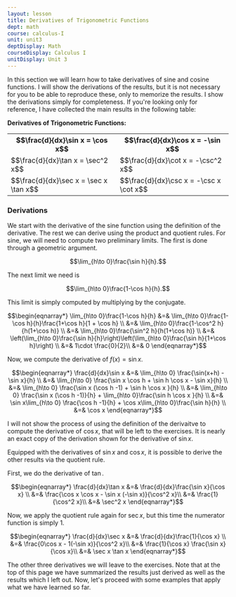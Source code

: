 ```yaml
---
layout: lesson
title: Derivatives of Trigonometric Functions
dept: math
course: calculus-I
unit: unit3
deptDisplay: Math
courseDisplay: Calculus I
unitDisplay: Unit 3
---
```


In this section we will learn how to take derivatives of sine and cosine functions. I will show the derivations of the results, but it is not necessary for you to be able to reproduce these, only to memorize the results. I show the derivations simply for completeness. If you're looking only for reference, I have collected the main results in the following table:

<div class="result">
<b>Derivatives of Trigonometric Functions:</b>
<table style="width:100%">
<tr>
<th>$$\frac{d}{dx}\sin x = \cos x$$</th>
<th>$$\frac{d}{dx}\cos x = -\sin x$$</th> 
</tr>
<tr>
<td>$$\frac{d}{dx}\tan x = \sec^2 x$$ </td>
<td>$$\frac{d}{dx}\cot x = -\csc^2 x$$</td> 
</tr>
<tr>
<td>$$\frac{d}{dx}\sec x = \sec x \tan x$$</td>
<td>$$\frac{d}{dx}\csc x = -\csc x \cot x$$</td> 
</tr>
</table>
</div>

### Derivations
We start with the derivative of the sine function using the definition of the derivative. The rest we can derive using the product and quotient rules. For sine, we will need to compute two preliminary limits. The first is done through a geometric argument. 

$$\lim_{h\to 0}\frac{\sin h}{h}.$$

The next limit we need is 

$$\lim_{h\to 0}\frac{1-\cos h}{h}.$$

This limit is simply computed by multiplying by the conjugate. 

$$\begin{eqnarray*}
\lim_{h\to 0}\frac{1-\cos h}{h} &=& \lim_{h\to 0}\frac{1-\cos h}{h}\frac{1+\cos h}{1 + \cos h} \\
&=&  \lim_{h\to 0}\frac{1-\cos^2 h}{h(1+\cos h)} \\
&=& \lim_{h\to 0}\frac{\sin^2 h}{h(1+\cos h)} \\
&=& \left(\lim_{h\to 0}\frac{\sin h}{h}\right)\left(\lim_{h\to 0}\frac{\sin h}{1+\cos h}\right) \\
&=& 1\cdot \frac{0}{2}\\
&=& 0
\end{eqnarray*}$$

Now, we compute the derivative of $f(x) = \sin x$.

$$\begin{eqnarray*}
\frac{d}{dx}\sin x &=& \lim_{h\to 0} \frac{\sin(x+h) - \sin x}{h} \\
&=& \lim_{h\to 0} \frac{\sin x \cos h + \sin h \cos x - \sin x}{h} \\
&=& \lim_{h\to 0} \frac{\sin x (\cos h -1) + \sin h \cos x }{h} \\
&=& \lim_{h\to 0} \frac{\sin x (\cos h -1)}{h}  +  \lim_{h\to 0}\frac{\sin h \cos x }{h} \\
&=& \sin x\lim_{h\to 0} \frac{\cos h -1}{h}  +  \cos x\lim_{h\to 0}\frac{\sin h}{h} \\
&=& \cos x
\end{eqnarray*}$$

I will not show the process of using the definition of the derivaitve to compute the derivative of $\cos x$, that will be left to the exercises. It is nearly an exact copy of the derivation shown for the derivative of $\sin x$. 

Equipped with the derivatives of $\sin x$ and $\cos x$, it is possible to derive the other results via the quotient rule. 

First, we do the derivative of $\tan$. 

$$\begin{eqnarray*}
\frac{d}{dx}\tan x &=& \frac{d}{dx}\frac{\sin x}{\cos x} \\
&=& \frac{\cos x \cos x - \sin x (-\sin x)}{\cos^2 x}\\
&=& \frac{1}{\cos^2 x}\\
&=& \sec^2 x
\end{eqnarray*}$$

Now, we apply the quotient rule again for $\sec x$, but this time the numerator function is simply 1.

$$\begin{eqnarray*}
\frac{d}{dx}\sec x &=& \frac{d}{dx}\frac{1}{\cos x} \\
&=& \frac{0\cos x - 1(-\sin x)}{\cos^2 x}\\
&=& \frac{1}{\cos x} \frac{\sin x}{\cos x}\\
&=& \sec x \tan x
\end{eqnarray*}$$

The other three derivatives we will leave to the exercises. Note that at the top of this page we have summarized the results just derived as well as the results which I left out. Now, let's proceed with some examples that apply what we have learned so far. 

<div class="examples">


</div>




